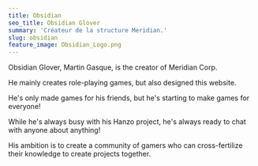 ```yaml
---
title: Obsidian
seo_title: Obsidian Glover
summary: 'Créateur de la structure Meridian.'
slug: obsidian
feature_image: Obsidian_Logo.png
---
```


Obsidian Glover, Martin Gasque, is the creator of Meridian Corp.

He mainly creates role-playing games, but also designed this website.

He's only made games for his friends, but he's starting to make games for everyone!

While he's always busy with his Hanzo project, he's always ready to chat with anyone about anything!

His ambition is to create a community of gamers who can cross-fertilize their knowledge to create projects together.
